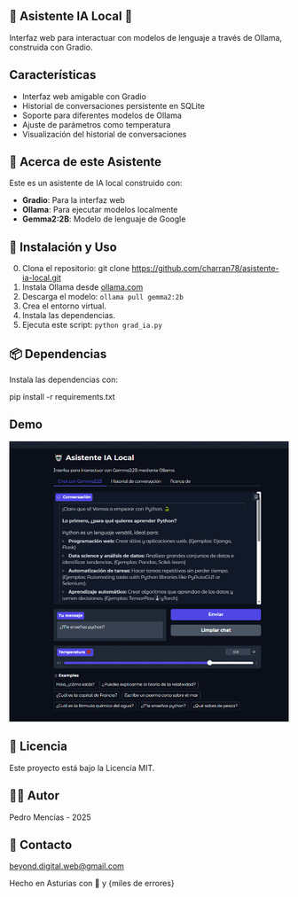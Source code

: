
## 🤖 Asistente IA Local 🤖

Interfaz web para interactuar con modelos de lenguaje a través de Ollama, construida con Gradio.

## Características

- Interfaz web amigable con Gradio
- Historial de conversaciones persistente en SQLite
- Soporte para diferentes modelos de Ollama
- Ajuste de parámetros como temperatura
- Visualización del historial de conversaciones

## 🤖 Acerca de este Asistente

Este es un asistente de IA local construido con:

- **Gradio**: Para la interfaz web
- **Ollama**: Para ejecutar modelos localmente
- **Gemma2:2B**: Modelo de lenguaje de Google

## 🚀 Instalación y Uso
0. Clona el repositorio: git clone https://github.com/charran78/asistente-ia-local.git
1. Instala Ollama desde [ollama.com](https://ollama.com/)
2. Descarga el modelo: `ollama pull gemma2:2b`
3. Crea el entorno virtual.
4. Instala las dependencias.
5. Ejecuta este script: `python grad_ia.py`

## 📦 Dependencias

Instala las dependencias con:
         
pip install -r requirements.txt
            
## Demo

![Demo](demo.gif)

## 📝 Licencia

Este proyecto está bajo la Licencia MIT.

## 👨‍💻 Autor

Pedro Mencías - 2025

## 📧 Contacto

[beyond.digital.web@gmail.com](mailto:beyond.digital.web@gmail.com)

Hecho en Asturias con 💓 y {miles de errores}


